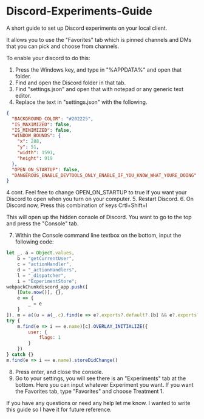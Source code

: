 # Discord-Experiments-Guide
A short guide to set up Discord experiments on your local client.

 It allows you to use the "Favorites" tab which is pinned channels and DMs that you can pick and choose from channels.

To enable your discord to do this:
1. Press the Windows key, and type in "%APPDATA%" and open that folder.
2. Find and open the Discord folder in that tab.
3. Find "settings.json" and open that with notepad or any generic text editor.
4. Replace the text in "settings.json" with the following.
```json
{
  "BACKGROUND_COLOR": "#202225",
  "IS_MAXIMIZED": false,
  "IS_MINIMIZED": false,
  "WINDOW_BOUNDS": {
    "x": 288,
    "y": 51,
    "width": 1591,
    "height": 919
  },
  "OPEN_ON_STARTUP": false,
  "DANGEROUS_ENABLE_DEVTOOLS_ONLY_ENABLE_IF_YOU_KNOW_WHAT_YOURE_DOING": true
}
```

4 cont. Feel free to change OPEN_ON_STARTUP to true if you want your Discord to open when you turn on your computer.
5. Restart Discord.
6. On Discord now, Press this combination of keys Crtl+Shift+I

This will open up the hidden console of Discord. You want to go to the top and press the "Console" tab.

7. Within the Console command line textbox on the bottom, input the following code:

```js
let _, a = Object.values,
    b = "getCurrentUser",
    c = "actionHandler",
    d = "_actionHandlers",
    l = "_dispatcher",
    i = "ExperimentStore";
webpackChunkdiscord_app.push([
    [Date.now()], {},
    e => {
        _ = e
    }
]), m = a((u = a(_.c).find(e => e?.exports?.default?.[b] && e?.exports?.default?.[l]?.[d]).exports.default)[l][d]._dependencyGraph.nodes), u[b]().flags |= 1, m.find(e => "Developer" + i == e.name)[c].CONNECTION_OPEN();
try {
    m.find(e => i == e.name)[c].OVERLAY_INITIALIZE({
        user: {
            flags: 1
        }
    })
} catch {}
m.find(e => i == e.name).storeDidChange()
```

8. Press enter, and close the console.
9. Go to your settings, you will see there is an "Experiments" tab at the bottom. Here you can input whatever Experiment you want. If you want the Favorites tab, type "Favorites" and choose Treatment 1.

If you have any questions or need any help let me know. I wanted to write this guide so I have it for future reference.

